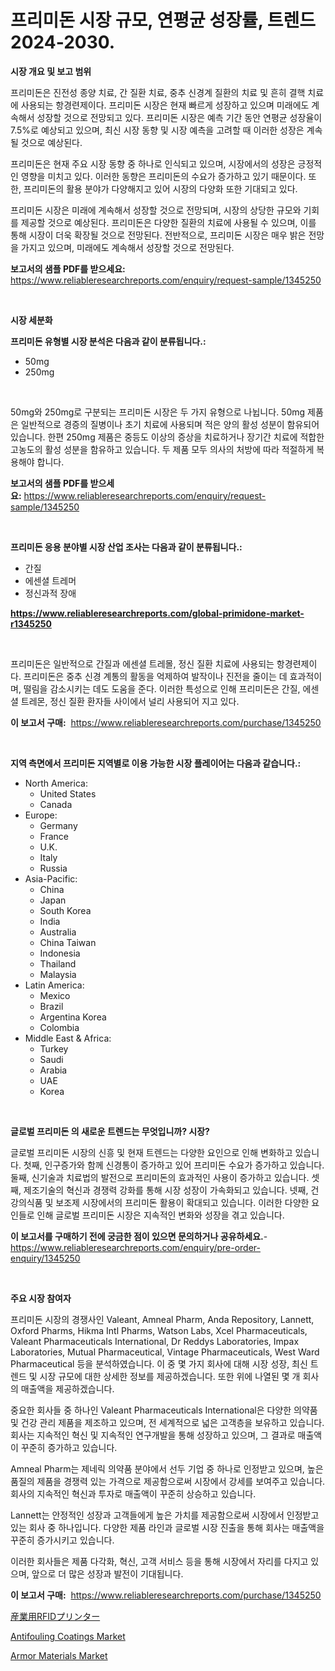 <p><h1>프리미돈 시장 규모, 연평균 성장률, 트렌드 2024-2030.</h1></p><p><strong>시장 개요 및 보고 범위</strong></p>
<p><p>프리미돈은 진전성 종양 치료, 간 질환 치료, 중추 신경계 질환의 치료 및 흔히 결핵 치료에 사용되는 항경련제이다. 프리미돈 시장은 현재 빠르게 성장하고 있으며 미래에도 계속해서 성장할 것으로 전망되고 있다. 프리미돈 시장은 예측 기간 동안 연평균 성장율이 7.5%로 예상되고 있으며, 최신 시장 동향 및 시장 예측을 고려할 때 이러한 성장은 계속될 것으로 예상된다.</p><p>프리미돈은 현재 주요 시장 동향 중 하나로 인식되고 있으며, 시장에서의 성장은 긍정적인 영향을 미치고 있다. 이러한 동향은 프리미돈의 수요가 증가하고 있기 때문이다. 또한, 프리미돈의 활용 분야가 다양해지고 있어 시장의 다양화 또한 기대되고 있다.</p><p>프리미돈 시장은 미래에 계속해서 성장할 것으로 전망되며, 시장의 상당한 규모와 기회를 제공할 것으로 예상된다. 프리미돈은 다양한 질환의 치료에 사용될 수 있으며, 이를 통해 시장이 더욱 확장될 것으로 전망된다. 전반적으로, 프리미돈 시장은 매우 밝은 전망을 가지고 있으며, 미래에도 계속해서 성장할 것으로 전망된다.</p></p>
<p><strong>보고서의 샘플 PDF를 받으세요:</strong> <a href="https://www.reliableresearchreports.com/enquiry/request-sample/1345250">https://www.reliableresearchreports.com/enquiry/request-sample/1345250</a></p>
<p>&nbsp;</p>
<p><strong>시장 세분화</strong></p>
<p><strong>프리미돈 유형별 시장 분석은 다음과 같이 분류됩니다.:</strong></p>
<p><ul><li>50mg</li><li>250mg</li></ul></p>
<p>&nbsp;</p>
<p><p>50mg와 250mg로 구분되는 프리미돈 시장은 두 가지 유형으로 나뉩니다. 50mg 제품은 일반적으로 경증의 질병이나 초기 치료에 사용되며 적은 양의 활성 성분이 함유되어 있습니다. 한편 250mg 제품은 중등도 이상의 증상을 치료하거나 장기간 치료에 적합한 고농도의 활성 성분을 함유하고 있습니다. 두 제품 모두 의사의 처방에 따라 적절하게 복용해야 합니다.</p></p>
<p><strong>보고서의 샘플 PDF를 받으세요:</strong>&nbsp;<a href="https://www.reliableresearchreports.com/enquiry/request-sample/1345250">https://www.reliableresearchreports.com/enquiry/request-sample/1345250</a></p>
<p>&nbsp;</p>
<p><strong> 프리미돈 응용 분야별 시장 산업 조사는 다음과 같이 분류됩니다.:</strong></p>
<p><ul><li>간질</li><li>에센셜 트레머</li><li>정신과적 장애</li></ul></p>
<p><strong><a href="https://www.reliableresearchreports.com/global-primidone-market-r1345250">https://www.reliableresearchreports.com/global-primidone-market-r1345250</a></strong></p>
<p>&nbsp;</p>
<p><p>프리미돈은 일반적으로 간질과 에센셜 트레몰, 정신 질환 치료에 사용되는 항경련제이다. 프리미돈은 중추 신경 계통의 활동을 억제하여 발작이나 진전을 줄이는 데 효과적이며, 떨림을 감소시키는 데도 도움을 준다. 이러한 특성으로 인해 프리미돈은 간질, 에센셜 트레몬, 정신 질환 환자들 사이에서 널리 사용되어 지고 있다.</p></p>
<p><strong>이 보고서 구매:</strong>&nbsp; <a href="https://www.reliableresearchreports.com/purchase/1345250">https://www.reliableresearchreports.com/purchase/1345250</a></p>
<p>&nbsp;</p>
<p><strong>지역 측면에서 프리미돈 지역별로 이용 가능한 시장 플레이어는 다음과 같습니다.:</strong></p>
<p><ul>
    <li>
        North America:
        <ul>
            <li>United States</li>
            <li>Canada</li>
        </ul>
    </li>
    <li>
        Europe:
        <ul>
            <li>Germany</li>
            <li>France</li>
            <li>U.K.</li>
            <li>Italy</li>
            <li>Russia</li>
        </ul>
    </li>
    <li>
        Asia-Pacific:
        <ul>
            <li>China</li>
            <li>Japan</li>
            <li>South Korea</li>
            <li>India</li>
            <li>Australia</li>
            <li>China Taiwan</li>
            <li>Indonesia</li>
            <li>Thailand</li>
            <li>Malaysia</li>
        </ul>
    </li>
    <li>
        Latin America:
        <ul>
            <li>Mexico</li>
            <li>Brazil</li>
            <li>Argentina Korea</li>
            <li>Colombia</li>
        </ul>
    </li>
    <li>
        Middle East & Africa:
        <ul>
            <li>Turkey</li>
            <li>Saudi</li>
            <li>Arabia</li>
            <li>UAE</li>
            <li>Korea</li>
        </ul>
    </li>
    </ul></p>
<p>&nbsp;</p>
<p><strong>글로벌 프리미돈 의 새로운 트렌드는 무엇입니까? 시장?</strong></p>
<p><p>글로벌 프리미돈 시장의 신흥 및 현재 트렌드는 다양한 요인으로 인해 변화하고 있습니다. 첫째, 인구증가와 함께 신경통이 증가하고 있어 프리미돈 수요가 증가하고 있습니다. 둘째, 신기술과 치료법의 발전으로 프리미돈의 효과적인 사용이 증가하고 있습니다. 셋째, 제조기술의 혁신과 경쟁력 강화를 통해 시장 성장이 가속화되고 있습니다. 넷째, 건강의식품 및 보조제 시장에서의 프리미돈 활용이 확대되고 있습니다. 이러한 다양한 요인들로 인해 글로벌 프리미돈 시장은 지속적인 변화와 성장을 겪고 있습니다.</p></p>
<p><strong>이 보고서를 구매하기 전에 궁금한 점이 있으면 문의하거나 공유하세요.</strong>- <a href="https://www.reliableresearchreports.com/enquiry/pre-order-enquiry/1345250">https://www.reliableresearchreports.com/enquiry/pre-order-enquiry/1345250</a></p>
<p>&nbsp;</p>
<p><strong>주요 시장 참여자</strong></p>
<p><p>프리미돈 시장의 경쟁사인 Valeant, Amneal Pharm, Anda Repository, Lannett, Oxford Pharms, Hikma Intl Pharms, Watson Labs, Xcel Pharmaceuticals, Valeant Pharmaceuticals International, Dr Reddys Laboratories, Impax Laboratories, Mutual Pharmaceutical, Vintage Pharmaceuticals, West Ward Pharmaceutical 등을 분석하였습니다. 이 중 몇 가지 회사에 대해 시장 성장, 최신 트렌드 및 시장 규모에 대한 상세한 정보를 제공하겠습니다. 또한 위에 나열된 몇 개 회사의 매출액을 제공하겠습니다. </p><p>중요한 회사들 중 하나인 Valeant Pharmaceuticals International은 다양한 의약품 및 건강 관리 제품을 제조하고 있으며, 전 세계적으로 넓은 고객층을 보유하고 있습니다. 회사는 지속적인 혁신 및 지속적인 연구개발을 통해 성장하고 있으며, 그 결과로 매출액이 꾸준히 증가하고 있습니다.</p><p>Amneal Pharm는 제네릭 의약품 분야에서 선두 기업 중 하나로 인정받고 있으며, 높은 품질의 제품을 경쟁력 있는 가격으로 제공함으로써 시장에서 강세를 보여주고 있습니다. 회사의 지속적인 혁신과 투자로 매출액이 꾸준히 상승하고 있습니다.</p><p>Lannett는 안정적인 성장과 고객들에게 높은 가치를 제공함으로써 시장에서 인정받고 있는 회사 중 하나입니다. 다양한 제품 라인과 글로벌 시장 진출을 통해 회사는 매출액을 꾸준히 증가시키고 있습니다. </p><p>이러한 회사들은 제품 다각화, 혁신, 고객 서비스 등을 통해 시장에서 자리를 다지고 있으며, 앞으로 더 많은 성장과 발전이 기대됩니다.</p></p>
<p><strong>이 보고서 구매:</strong>&nbsp;&nbsp;<a href="https://www.reliableresearchreports.com/purchase/1345250">https://www.reliableresearchreports.com/purchase/1345250</a></p>
<p><p><a href="https://github.com/zoetazuur/Market-Research-Report-List-1/blob/main/665157921901.md">産業用RFIDプリンター</a></p><p><a href="https://www.linkedin.com/pulse/antifouling-coatings-market-size-share-amp-trends-analysis-oe3ge?trackingId=%2F2rK0l4K4sCDtwS%2BYFnIqA%3D%3D">Antifouling Coatings Market</a></p><p><a href="https://www.linkedin.com/pulse/armor-materials-market-insights-players-forecast-till-2031-atepe?trackingId=Pwtxg2g5I7GWkfHWeuipbw%3D%3D">Armor Materials Market</a></p></p>